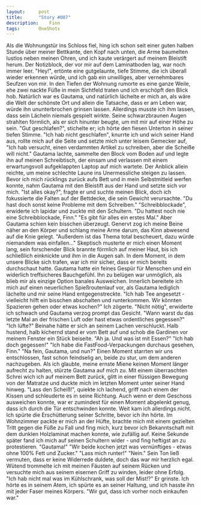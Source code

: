 ```yaml
---
layout:		post
title:		"Story #007"
description:	Finn
tags:		OneShots
---
```


Als die Wohnungstür ins Schloss fiel, hing ich schon seit einer guten halben Stunde über meiner Bettkante, den Kopf nach unten, die Arme baumelten lustlos neben meinen Ohren, und ich kaute verärgert auf meinem Bleistift herum.
Der Notizblock, der vor mir auf dem Laminatboden lag, war noch immer leer.
"Hey!", ertönte eine gutgelaunte, tiefe Stimme, die ich überall wieder erkennen würde, und ich gab ein unwilliges, aber vernehmbares Seufzen von mir. In den Tiefen der Wohnung rumorte es eine ganze Weile, ehe zwei nackte Füße in mein Sichtfeld traten und ich erschöpft den Blick hob. 
Natürlich war es Gautama, und natürlich lächelte er mich an, als wäre die Welt der schönste Ort und allein die Tatsache, dass er am Leben war, würde ihn ununterbrochen grinsen lassen. Allerdings musste ich ihm lassen, dass sein Lächeln niemals gespielt wirkte. Seine schwarzbraunen Augen strahlten förmlich, als er sich hinunter beugte, um mit mir auf einer Höhe zu sein. "Gut geschlafen?", stichelte er; ich hörte den fiesen Unterton in seiner tiefen Stimme.
   "Ich hab nicht geschlafen", knurrte ich und wich seiner Hand aus, rollte mich auf die Seite und setzte mich unter leisem Gemecker auf, "Ich hab versucht, einen verdammten Artikel zu schreiben, aber die Scheiße will nicht."
Gautama lachte, sammelte den Block vom Boden auf und legte ihn auf meinen Schreibtisch, der einsam und verlassen mit einem erwartungsvoll aufgeklappten Laptop auf mich wartete. Der Anblick allein reichte, um meine schlechte Laune ins Unermessliche steigen zu lassen. Bevor ich mich rücklings zurück aufs Bett und in mein Selbstmitleid werfen konnte, nahm Gautama mit den Bleistift aus der Hand und setzte sich vor mich. 
   "Ist alles okay?", fragte er und suchte meinen Blick, doch ich fokussierte die Falten auf der Bettdecke, die sein Gewicht verursachte. "Du hast doch sonst keine Probleme mit dem Schreiben."
   "Schreibblockade", erwiderte ich lapidar und zuckte mit den Schultern.
     "Du hattest noch nie eine Schreibblockade, Finn."
"Es gibt für alles ein erstes Mal." Aber Gautama schien kein bisschen überzeugt. Genervt zog ich meine Beine näher an den Körper und schlang meine Arme darum, das Kinn abwesend auf die Knie gelegt. "Außerdem ist das Thema total bescheuert, dazu würde niemandem was einfallen..."
Skeptisch musterte er mich einen Moment lang, sein forschender Blick brannte förmlich auf meiner Haut, bis ich schließlich einknickte und ihm in die Augen sah. 
In dem Moment, in dem unsere Blicke sich trafen, war ich mir sicher, dass er mich bereits durchschaut hatte. Gautama hatte ein feines Gespür für Menschen und ein widerlich treffsicheres Bauchgefühl. Ihn zu belügen war unmöglich, als blieb mir als einzige Option banales Ausweichen. Innerlich bereitete ich mich auf einen neuerlichen Spießroutenlauf vor, als Gautama lediglich lächelte und mir seine Hand entgegenstreckte. 
"Ich hab Tee angesetzt - vielleicht hilft ein bisschen abschalten und runterkommen. Wir könnten Spazieren gehen oder etwas kochen?"
Ich zögerte. "Nicht nötig", erwiderte ich schwach und Gautama verzog prompt das Gesicht.
   "Wann warst du das letzte Mal an der frischen Luft oder hast etwas ordentliches gegessen?"
       "Ich lüfte?"
Beinahe hätte er sich an seinem Lachen verschluckt. Halb hustend, halb kichernd stand er vom Bett auf und schob die Gardinen vor meinem Fenster ein Stück beiseite. "Ah ja. Und was ist mit Essen?"
"Ich hab doch gegessen!"
    "Ich habe die FastFood-Verpackungen durchaus gesehen, Finn."
"Na fein, Gautama, und nun?"
Einen Moment starrten wir uns entschlossen, fast schon feindselig an, beide zu stur, um dem anderen nachzugeben. Als ich glaubte, meine ernste Miene keinen Moment länger aufrecht zu halten, stürzte Gautama auf mich zu. Mit einem überraschten Schrei wich ich auf meinem Bett zurück, glitt in einer flüssigen Bewegung von der Matratze und duckte mich im letzten Moment unter seiner Hand hinweg. "Lass den Scheiß!", quiekte ich lachend, griff nach einem der Kissen und schleuderte es in seine Richtung. Auch wenn er dem Geschoss ausweichen konnte, war er zumindest für einen Moment abgelenkt genug, dass ich durch die Tür entschwinden konnte. 
Weit kam ich allerdings nicht. Ich spürte die Erschütterung seiner Schritte, bevor ich ihn hörte. Im Wohnzimmer packte er mich an der Hüfte, brachte mich mit einem gezielten Tritt gegen die Füße zu Fall und fing mich, kurz bevor ich Bekanntschaft mit dem dunklen Holzlaminat machen konnte, wie zufällig auf. Keine Sekunde später fand ich mich auf seinen Schultern wider - und fing heftigst  an zu protestieren. 
"Gautama!"
    "Wir beide kochen jetzt was vernünftiges - etwas ohne 100% Fett und Zucker."
        "Lass mich runter!"
"Nein." Sein Ton ließ vermuten, dass er keine Widerrede duldete, doch das war mir herzlich egal. Wütend trommelte ich mit meinen Fäusten auf seinem Rücken und versuchte mich aus seinem eisernen Griff zu winden, leider ohne Erfolg.
"Ich hab nicht mal was im Kühlschrank, was soll der Mist!?"
   Er grinste. Ich hörte es in seinem Atem, ich spürte es an seiner Haltung, und ich hasste ihn mit jeder Faser meines Körpers. "Wir gut, dass ich vorher noch einkaufen war."